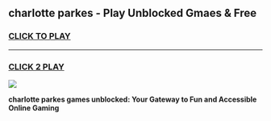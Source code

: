 
## charlotte parkes - Play Unblocked Gmaes & Free
<h3>
<a href="https://news.freeplayer.one?title=charlotte_parkes&ref=16F">CLICK TO PLAY</a></h3>
<hr>

<h3>
<a href="https://news.freeplayer.one?title=charlotte_parkes&ref=16F">CLICK 2 PLAY</a>
  
</h3>

<a href="https://news.freeplayer.one?title=charlotte_parkes&ref=16F/"><img src="https://clearcache.store/games.png"></a>


**charlotte parkes games unblocked: Your Gateway to Fun and Accessible Online Gaming**

